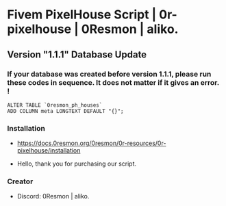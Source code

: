 # Fivem PixelHouse Script | 0r-pixelhouse | 0Resmon | aliko.

## Version "1.1.1" Database Update

### If your database was created before version 1.1.1, please run these codes in sequence. It does not matter if it gives an error. !

```
ALTER TABLE `0resmon_ph_houses`
ADD COLUMN meta LONGTEXT DEFAULT "{}";
```

### Installation

- https://docs.0resmon.org/0resmon/0r-resources/0r-pixelhouse/installation

- Hello, thank you for purchasing our script.

### Creator

- Discord: 0Resmon | aliko.
